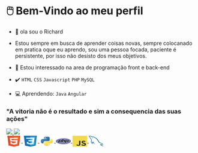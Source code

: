 # 🖱️ Bem-Vindo ao meu perfil
- 👋 ola sou o Richard
- Estou sempre em busca de aprender coisas novas, sempre colocanado
em pratica oque eu aprendo, sou uma pessoa focada, paciente é persistente, por isso
não desisto dos meus objetivos.

- 👀 Estou interessado na area de programação front e back-end
- ✔️ `HTML` `CSS` `Javascript` `PHP` `MySQL`
- 💻 Aprendendo: `Java` `Angular`
### "A vitoria não é o resultado e sim a consequencia das suas ações"

<div>
  <a href="https://github.com/RiCharde16">
  <img height="180em" src="https://github-readme-stats.vercel.app/api?username=RiCharde16&show_icons=true&theme=github_dark&include_all_commits=true&count_private=true"/>
  <img height="180em" src="https://github-readme-stats.vercel.app/api/top-langs/?username=RiCharde16&layout=compact&langs_count=7&theme=github_dark"/>
</div>
<div display="flex" alignitems="center">
  <img align="center" alt="Richard-HTML" height="30" width="40" src="https://raw.githubusercontent.com/devicons/devicon/master/icons/html5/html5-original.svg">
  <img align="center" alt="Richard-CSS" height="30" width="40" src="https://raw.githubusercontent.com/devicons/devicon/master/icons/css3/css3-original.svg">
  <img align="center" alt="Richard-Python" height="30" width="40" src="https://raw.githubusercontent.com/devicons/devicon/master/icons/python/python-original.svg">
  <img align="center" alt="Richard-Python" height="30" width="40" src="https://raw.githubusercontent.com/devicons/devicon/master/icons/php/php-original.svg">
  <img align="center" alt="Richard-Python" height="30" width="40" src="https://raw.githubusercontent.com/devicons/devicon/master/icons/javascript/javascript-original.svg">
  <img align="center" alt="Richard-Python" height="30" width="40" src="https://raw.githubusercontent.com/devicons/devicon/master/icons/mysql/mysql-original.svg">
  
</div>
